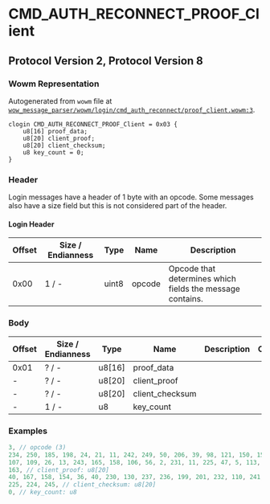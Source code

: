# CMD_AUTH_RECONNECT_PROOF_Client

## Protocol Version 2, Protocol Version 8

### Wowm Representation

Autogenerated from `wowm` file at [`wow_message_parser/wowm/login/cmd_auth_reconnect/proof_client.wowm:3`](https://github.com/gtker/wow_messages/tree/main/wow_message_parser/wowm/login/cmd_auth_reconnect/proof_client.wowm#L3).
```rust,ignore
clogin CMD_AUTH_RECONNECT_PROOF_Client = 0x03 {
    u8[16] proof_data;
    u8[20] client_proof;
    u8[20] client_checksum;
    u8 key_count = 0;
}
```
### Header

Login messages have a header of 1 byte with an opcode. Some messages also have a size field but this is not considered part of the header.

#### Login Header

| Offset | Size / Endianness | Type   | Name   | Description |
| ------ | ----------------- | ------ | ------ | ----------- |
| 0x00   | 1 / -             | uint8  | opcode | Opcode that determines which fields the message contains.|

### Body

| Offset | Size / Endianness | Type | Name | Description | Comment |
| ------ | ----------------- | ---- | ---- | ----------- | ------- |
| 0x01 | ? / - | u8[16] | proof_data |  |  |
| - | ? / - | u8[20] | client_proof |  |  |
| - | ? / - | u8[20] | client_checksum |  |  |
| - | 1 / - | u8 | key_count |  |  |

### Examples
```c
3, // opcode (3)
234, 250, 185, 198, 24, 21, 11, 242, 249, 50, 206, 39, 98, 121, 150, 153, // proof_data: u8[16]
107, 109, 26, 13, 243, 165, 158, 106, 56, 2, 231, 11, 225, 47, 5, 113, 186, 71, 140, 
163, // client_proof: u8[20]
40, 167, 158, 154, 36, 40, 230, 130, 237, 236, 199, 201, 232, 110, 241, 59, 123, 
225, 224, 245, // client_checksum: u8[20]
0, // key_count: u8
```

